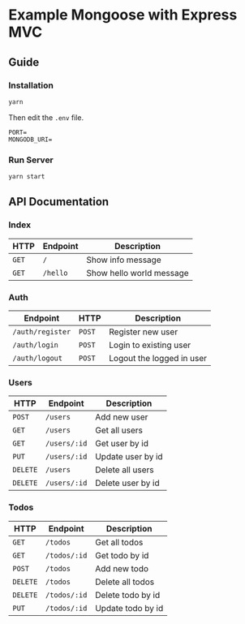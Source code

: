 # Example Mongoose with Express MVC

## Guide

### Installation

```sh
yarn
```

Then edit the `.env` file.

```
PORT=
MONGODB_URI=
```

### Run Server

```sh
yarn start
```

## API Documentation

### Index

| HTTP  | Endpoint | Description              |
| ----- | -------- | ------------------------ |
| `GET` | `/`      | Show info message        |
| `GET` | `/hello` | Show hello world message |

### Auth

| Endpoint         | HTTP   | Description               |
| ---------------- | ------ | ------------------------- |
| `/auth/register` | `POST` | Register new user         |
| `/auth/login`    | `POST` | Login to existing user    |
| `/auth/logout`   | `POST` | Logout the logged in user |

### Users

| HTTP     | Endpoint     | Description       |
| -------- | ------------ | ----------------- |
| `POST`   | `/users`     | Add new user      |
| `GET`    | `/users`     | Get all users     |
| `GET`    | `/users/:id` | Get user by id    |
| `PUT`    | `/users/:id` | Update user by id |
| `DELETE` | `/users`     | Delete all users  |
| `DELETE` | `/users/:id` | Delete user by id |

### Todos

| HTTP     | Endpoint     | Description       |
| -------- | ------------ | ----------------- |
| `GET`    | `/todos`     | Get all todos     |
| `GET`    | `/todos/:id` | Get todo by id    |
| `POST`   | `/todos`     | Add new todo      |
| `DELETE` | `/todos`     | Delete all todos  |
| `DELETE` | `/todos/:id` | Delete todo by id |
| `PUT`    | `/todos/:id` | Update todo by id |
